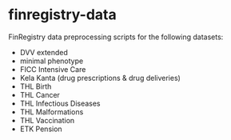# finregistry-data
FinRegistry data preprocessing scripts for the following datasets:
- DVV extended
- minimal phenotype
- FICC Intensive Care
- Kela Kanta (drug prescriptions & drug deliveries)
- THL Birth 
- THL Cancer
- THL Infectious Diseases
- THL Malformations
- THL Vaccination
- ETK Pension


